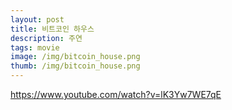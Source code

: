 ```yaml
---
layout: post
title: 비트코인 하우스
description: 주연
tags: movie
image: /img/bitcoin_house.png
thumb: /img/bitcoin_house.png
---
```


https://www.youtube.com/watch?v=lK3Yw7WE7qE